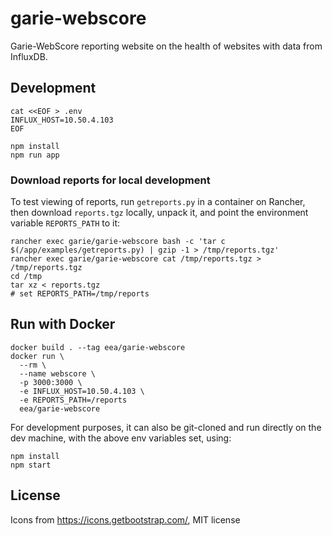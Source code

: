 # garie-webscore
Garie-WebScore reporting website on the health of websites with data from InfluxDB.

## Development

```shell
cat <<EOF > .env
INFLUX_HOST=10.50.4.103
EOF

npm install
npm run app
```

### Download reports for local development
To test viewing of reports, run `getreports.py` in a container on Rancher, then
download `reports.tgz` locally, unpack it, and point the environment variable
`REPORTS_PATH` to it:

```
rancher exec garie/garie-webscore bash -c 'tar c $(/app/examples/getreports.py) | gzip -1 > /tmp/reports.tgz'
rancher exec garie/garie-webscore cat /tmp/reports.tgz > /tmp/reports.tgz
cd /tmp
tar xz < reports.tgz
# set REPORTS_PATH=/tmp/reports
```


## Run with Docker

```shell
docker build . --tag eea/garie-webscore
docker run \
  --rm \
  --name webscore \
  -p 3000:3000 \
  -e INFLUX_HOST=10.50.4.103 \
  -e REPORTS_PATH=/reports
  eea/garie-webscore
```

For development purposes, it can also be git-cloned and run directly on the dev machine, with the above env variables set, using:
```shell
npm install
npm start
```

## License
Icons from https://icons.getbootstrap.com/, MIT license

